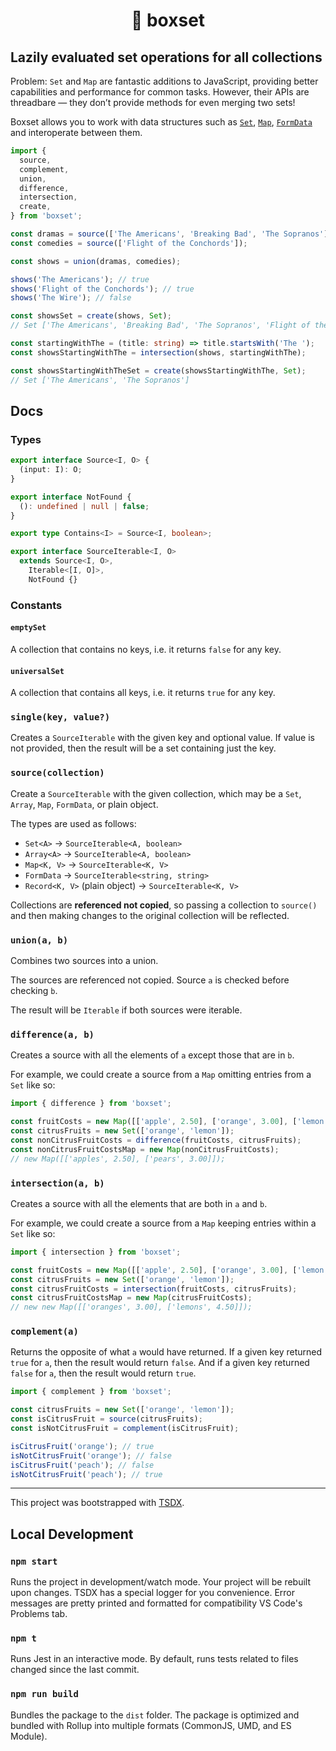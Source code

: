 <div align="center">
  <h1>📀 boxset</h1>
</div>

<h2>Lazily evaluated set operations for all collections</h2>

Problem: `Set` and `Map` are fantastic additions to JavaScript, providing better capabilities and performance for common tasks. However, their APIs are threadbare — they don’t provide methods for even merging two sets!

Boxset allows you to work with data structures such as [`Set`][mdn-set], [`Map`][mdn-map], [`FormData`][mdn-formdata] and interoperate between them.

```ts
import {
  source,
  complement,
  union,
  difference,
  intersection,
  create,
} from 'boxset';

const dramas = source(['The Americans', 'Breaking Bad', 'The Sopranos']);
const comedies = source(['Flight of the Conchords']);

const shows = union(dramas, comedies);

shows('The Americans'); // true
shows('Flight of the Conchords'); // true
shows('The Wire'); // false

const showsSet = create(shows, Set);
// Set ['The Americans', 'Breaking Bad', 'The Sopranos', 'Flight of the Conchords']

const startingWithThe = (title: string) => title.startsWith('The ');
const showsStartingWithThe = intersection(shows, startingWithThe);

const showsStartingWithTheSet = create(showsStartingWithThe, Set);
// Set ['The Americans', 'The Sopranos']
```

## Docs

### Types

```typescript
export interface Source<I, O> {
  (input: I): O;
}

export interface NotFound {
  (): undefined | null | false;
}

export type Contains<I> = Source<I, boolean>;

export interface SourceIterable<I, O>
  extends Source<I, O>,
    Iterable<[I, O]>,
    NotFound {}
```

### Constants

#### `emptySet`

A collection that contains no keys, i.e. it returns `false` for any key.

#### `universalSet`

A collection that contains all keys, i.e. it returns `true` for any key.

### `single(key, value?)`

Creates a `SourceIterable` with the given key and optional value. If value is not provided, then the result will be a set containing just the key.

### `source(collection)`

Create a `SourceIterable` with the given collection, which may be a `Set`, `Array`, `Map`, `FormData`, or plain object.

The types are used as follows:

- `Set<A>` -> `SourceIterable<A, boolean>`
- `Array<A>` -> `SourceIterable<A, boolean>`
- `Map<K, V>` -> `SourceIterable<K, V>`
- `FormData` -> `SourceIterable<string, string>`
- `Record<K, V>` (plain object) -> `SourceIterable<K, V>`

Collections are **referenced not copied**, so passing a collection to `source()` and then making changes to the original collection will be reflected.

### `union(a, b)`

Combines two sources into a union.

The sources are referenced not copied. Source `a` is checked before checking `b`.

The result will be `Iterable` if both sources were iterable.

### `difference(a, b)`

Creates a source with all the elements of `a` except those that are in `b`.

For example, we could create a source from a `Map` omitting entries from a `Set` like so:

```typescript
import { difference } from 'boxset';

const fruitCosts = new Map([['apple', 2.50], ['orange', 3.00], ['lemon', 4.50], ['pear', 3.00]]);
const citrusFruits = new Set(['orange', 'lemon']);
const nonCitrusFruitCosts = difference(fruitCosts, citrusFruits);
const nonCitrusFruitCostsMap = new Map(nonCitrusFruitCosts);
// new Map([['apples', 2.50], ['pears', 3.00]]);
```

### `intersection(a, b)`

Creates a source with all the elements that are both in `a` and `b`.

For example, we could create a source from a `Map` keeping entries within a `Set` like so:

```typescript
import { intersection } from 'boxset';

const fruitCosts = new Map([['apple', 2.50], ['orange', 3.00], ['lemon', 4.50], ['pear', 3.00]]);
const citrusFruits = new Set(['orange', 'lemon']);
const citrusFruitCosts = intersection(fruitCosts, citrusFruits);
const citrusFruitCostsMap = new Map(citrusFruitCosts);
// new new Map([['oranges', 3.00], ['lemons', 4.50]]);
```

### `complement(a)`

Returns the opposite of what `a` would have returned. If a given key returned `true` for `a`, then the result would return `false`. And if a given key returned `false` for `a`, then the result would return `true`.

```typescript
import { complement } from 'boxset';

const citrusFruits = new Set(['orange', 'lemon']);
const isCitrusFruit = source(citrusFruits);
const isNotCitrusFruit = complement(isCitrusFruit);

isCitrusFruit('orange'); // true
isNotCitrusFruit('orange'); // false
isCitrusFruit('peach'); // false
isNotCitrusFruit('peach'); // true
```

[mdn-set]: https://developer.mozilla.org/en-US/docs/Web/JavaScript/Reference/Global_Objects/Set
[mdn-map]: https://developer.mozilla.org/en-US/docs/Web/JavaScript/Reference/Global_Objects/Map
[mdn-formdata]: https://developer.mozilla.org/en-US/docs/Web/API/FormData

---

This project was bootstrapped with [TSDX](https://github.com/jaredpalmer/tsdx).

## Local Development

### `npm start`

Runs the project in development/watch mode. Your project will be rebuilt upon changes. TSDX has a special logger for you convenience. Error messages are pretty printed and formatted for compatibility VS Code's Problems tab.

### `npm t`

Runs Jest in an interactive mode.
By default, runs tests related to files changed since the last commit.

### `npm run build`

Bundles the package to the `dist` folder.
The package is optimized and bundled with Rollup into multiple formats (CommonJS, UMD, and ES Module).
